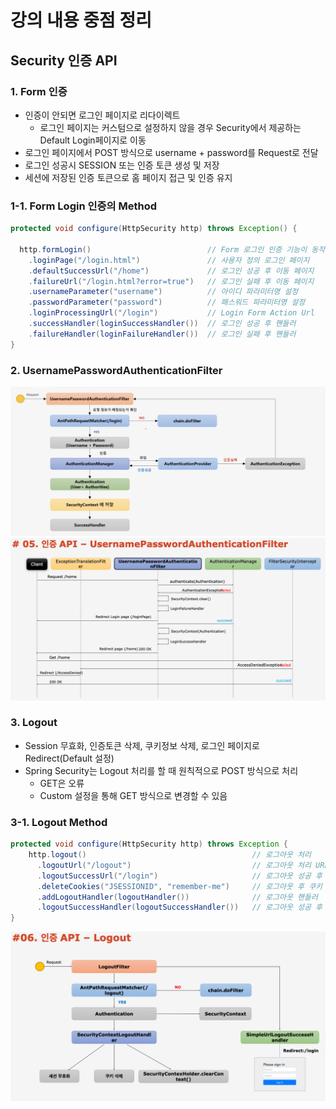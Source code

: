 # 강의 내용 중점 정리

## Security 인증 API

### 1. Form 인증
- 인증이 안되면 로그인 페이지로 리다이렉트
    - 로그인 페이지는 커스텀으로 설정하지 않을 경우 Security에서 제공하는 Default Login페이지로 이동
- 로그인 페이지에서 POST 방식으로 username + password를 Request로 전달
- 로그인 성공시 SESSION 또는 인증 토큰 생성 및 저장
- 세션에 저장된 인증 토큰으로 홈 페이지 접근 및 인증 유지

### 1-1. Form Login 인증의 Method

```java
protected void configure(HttpSecurity http) throws Exception() {

  http.formLogin()                          // Form 로그인 인증 기능이 동작
    .loginPage("/login.html")               // 사용자 정의 로그인 페이지
    .defaultSuccessUrl("/home")             // 로그인 성공 후 이동 페이지
    .failureUrl("/login.html?error=true")   // 로그인 실패 후 이동 페이지
    .usernameParameter("username")          // 아이디 파라미터명 설정
    .passwordParameter("password")          // 패스워드 파라미터명 설정
    .loginProcessingUrl("/login")           // Login Form Action Url
    .successHandler(loginSuccessHandler())  // 로그인 성공 후 핸들러
    .failureHandler(loginFailureHandler())  // 로그인 실패 후 핸들러
}
```
### 2. UsernamePasswordAuthenticationFilter

![](./readmeImg/AuthenticationFlow.png)
![](./readmeImg/usernamepassword_flow.png)

### 3. Logout
  - Session 무효화, 인증토큰 삭제, 쿠키정보 삭제, 로그인 페이지로 Redirect(Default 설정)
  - Spring Security는 Logout 처리를 할 때 원칙적으로 POST 방식으로 처리
    - GET은 오류
    - Custom 설정을 통해 GET 방식으로 변경할 수 있음

### 3-1. Logout Method
```java
protected void configure(HttpSecurity http) throws Exception {
    http.logout()                                     // 로그아웃 처리  
      .logoutUrl("/logout")                           // 로그아웃 처리 URL 
      .logoutSuccessUrl("/login")                     // 로그아웃 성공 후 이동 페이지
      .deleteCookies("JSESSIONID", "remember-me")     // 로그아웃 후 쿠키 삭제 
      .addLogoutHandler(logoutHandler())              // 로그아웃 핸들러
      .logoutSuccessHandler(logoutSuccessHandler())   // 로그아웃 성공 후 핸들러
}
```

![](./readmeImg/logout_flow.png)